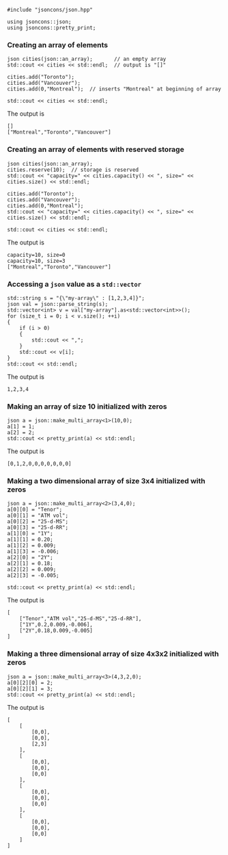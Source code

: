     #include "jsoncons/json.hpp"

    using jsoncons::json;
    using jsoncons::pretty_print;

### Creating an array of elements 

    json cities(json::an_array);       // an empty array
    std::cout << cities << std::endl;  // output is "[]"

    cities.add("Toronto");  
    cities.add("Vancouver");
    cities.add(0,"Montreal");  // inserts "Montreal" at beginning of array

    std::cout << cities << std::endl;

The output is

    []
    ["Montreal","Toronto","Vancouver"]

### Creating an array of elements with reserved storage 

    json cities(json::an_array);  
    cities.reserve(10);  // storage is reserved
    std::cout << "capacity=" << cities.capacity() << ", size=" << cities.size() << std::endl;

    cities.add("Toronto");  
    cities.add("Vancouver");
    cities.add(0,"Montreal");
    std::cout << "capacity=" << cities.capacity() << ", size=" << cities.size() << std::endl;

    std::cout << cities << std::endl;

The output is

    capacity=10, size=0
    capacity=10, size=3
    ["Montreal","Toronto","Vancouver"]

### Accessing a `json` value as a `std::vector`

    std::string s = "{\"my-array\" : [1,2,3,4]}";
    json val = json::parse_string(s);
    std::vector<int> v = val["my-array"].as<std::vector<int>>();
    for (size_t i = 0; i < v.size(); ++i)
    {
        if (i > 0)
        {
            std::cout << ",";
        }
        std::cout << v[i]; 
    }
    std::cout << std::endl;

The output is

    1,2,3,4

### Making an array of size 10 initialized with zeros

    json a = json::make_multi_array<1>(10,0);
	a[1] = 1;
	a[2] = 2;
    std::cout << pretty_print(a) << std::endl;

The output is

    [0,1,2,0,0,0,0,0,0,0]

### Making a two dimensional array of size 3x4 initialized with zeros

    json a = json::make_multi_array<2>(3,4,0);
    a[0][0] = "Tenor";
    a[0][1] = "ATM vol";
	a[0][2] = "25-d-MS";
    a[0][3] = "25-d-RR";
    a[1][0] = "1Y";
    a[1][1] = 0.20;
    a[1][2] = 0.009;
    a[1][3] = -0.006;
    a[2][0] = "2Y";
    a[2][1] = 0.18;
    a[2][2] = 0.009;
    a[2][3] = -0.005;

    std::cout << pretty_print(a) << std::endl;

The output is

    [
        ["Tenor","ATM vol","25-d-MS","25-d-RR"],
        ["1Y",0.2,0.009,-0.006],
        ["2Y",0.18,0.009,-0.005]
    ]

### Making a three dimensional array of size 4x3x2 initialized with zeros

    json a = json::make_multi_array<3>(4,3,2,0);
    a[0][2][0] = 2;
	a[0][2][1] = 3;
    std::cout << pretty_print(a) << std::endl;

The output is

    [
        [
            [0,0],
            [0,0],
            [2,3]
        ],
        [
            [0,0],
            [0,0],
            [0,0]
        ],
        [
            [0,0],
            [0,0],
            [0,0]
        ],
        [
            [0,0],
            [0,0],
            [0,0]
        ]
    ]

